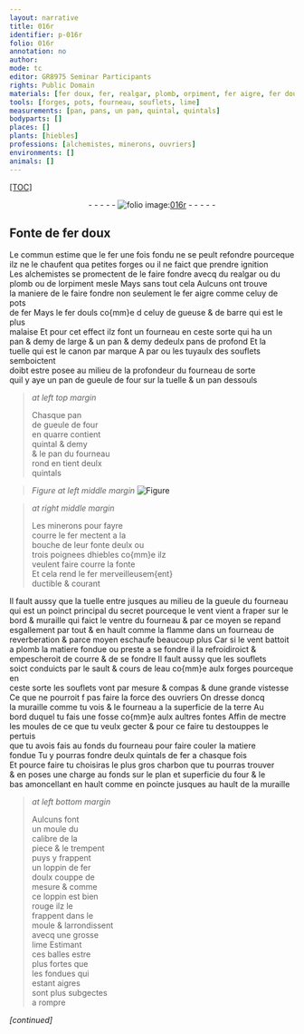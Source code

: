 ```yaml
---
layout: narrative
title: 016r
identifier: p-016r
folio: 016r
annotation: no
author:
mode: tc
editor: GR8975 Seminar Participants
rights: Public Domain
materials: [fer doux, fer, realgar, plomb, orpiment, fer aigre, fer douls, gueuse, barre, tuyaulx des souflets, hiebles, fonte, cours de leau, souflets, charbon, fer doulx, aigre]
tools: [forges, pots, fourneau, souflets, lime]
measurements: [pan, pans, un pan, quintal, quintals]
bodyparts: []
places: []
plants: [hiebles]
professions: [alchemistes, minerons, ouvriers]
environments: []
animals: []
---
```


<p><a href="{{ site.baseurl }}/diplomatic/">[TOC]</a></p><div class="folio" align="center">- - - - - <a href="http://gallica.bnf.fr/ark:/12148/btv1b10500001g/f37.image" target="_blank"><img src="https://cu-mkp.github.io/2017-workshop-edition/assets/photo-icon.png" alt="folio image: " style="display:inline-block; margin-bottom:-3px;"/>016r</a> - - - - - </div>  
  

## Fonte de <span class="m">fer doux</span>

 
Le commun estime que le <span class="m">fer</span> une fois fondu ne se peult refondre pourceque<br/> ilz ne le chaufent qua petites <span class="tl">forges</span> ou il ne faict que prendre ignition<br/> Les <span class="pro">alchemistes</span> se promectent de le faire fondre avecq du <span class="m">realgar</span> ou du<br/> <span class="m">plomb</span> ou de l<span class="m">orpiment</span> mesle Mays sans tout cela Aulcuns ont trouve<br/> la maniere de <span class="del">le</span> faire fondre non seulement le <span class="m">fer aigre</span> comme celuy de <span class="tl">pots</span><br/> de <span class="m">fer</span> Mays le <span class="m">fer douls</span> co{mm}e <span class="del">d</span> celuy de <span class="m">gueuse</span> & de <span class="m">barre</span> qui est le plus<br/> malaise Et pour cet effect ilz font un <span class="tl">fourneau</span> en ceste sorte qui ha un<br/> <span class="ms">pan</span> & demy de large & <span class="del">un <span class="ms">pan</span> & demy de</span>deulx <span class="ms">pans</span> de profond Et la<br/> tuelle qui est le canon <span class="del">par</span> marque A par ou les <span class="m">tuyaulx des souflets</span> semboictent<br/> doibt estre posee au milieu de la profondeur du <span class="tl">fourneau</span> de sorte<br/> quil y aye <span class="ms">un pan</span> de gueule de four sur la tuelle & un <span class="ms">pan</span> dessouls
 
> *at left top margin*
> 
> 
>   Chasque <span class="ms">pan</span><br/> de gueule de four<br/> en quarre contient<br/> <span class="ms">quintal</span> & demy<br/> & le <span class="ms">pan</span> du <span class="tl">fourneau</span><br/> rond en tient deulx<br/> <span class="ms">quintals</span>
 
> *Figure*
> *at left middle margin*
> <a href="https://drive.google.com/open?id=0B9-oNrvWdlO5aUw0eThJNEVTelk" target="_blank"><img src="https://cu-mkp.github.io/GR8975-edition/assets/photo-icon.png" alt="Figure" style="display:inline-block; margin-bottom:-3px;"/></a>
 
> *at right middle margin*
> 
> 
>   Les <span class="pro">minerons</span> pour fayre<br/> courre le <span class="m">fer</span> mectent a la<br/> bouche de leur fonte deulx ou<br/> trois poignees d<span class="m"><span class="pa">hiebles</span></span> co{mm}e ilz<br/> veulent faire courre la <span class="m">fonte</span><br/> Et cela rend le <span class="m">fer</span> merveilleusem{ent}<br/> ductible & courant
 
Il fault aussy que la tuelle entre jusques au milieu de la gueule du <span class="tl">fourneau</span><br/> qui est un poinct principal du secret pourceque le vent vient a fraper sur le<br/> bord & muraille qui faict le ventre du <span class="tl">fourneau</span> & par ce moyen se repand<br/> esgallement par tout & en hault comme la flamme dans un <span class="tl">fourneau</span> de<br/> reverberation & parce moyen eschaufe beaucoup plus Car si le vent battoit<br/> a plomb la matiere fondue ou preste a se fondre il la refroidiroict &<br/> empescheroit de courre & de se fondre Il fault aussy que les <span class="tl">souflets</span><br/> soict conduicts par le sault & <span class="m">cours de leau</span> co{mm}e aulx <span class="tl">forges</span> pourceque en<br/> ceste sorte les <span class="m">souflets</span> vont par mesure & compas & dune grande vistesse<br/> Ce que ne pourroit <span class="del">f</span> pas faire la force des <span class="pro">ouvriers</span> On dresse doncq<br/> la muraille comme tu vois & le <span class="tl">fourneau</span> a la superficie de la terre Au<br/> bord duquel tu fais une fosse co{mm}e aulx aultres fontes Affin de mectre<br/> les moules de ce que tu veulx gecter & pour ce faire tu destouppes le pertuis<br/> que tu avois fais au fonds du <span class="tl">fourneau</span> pour faire couler la matiere<br/> fondue Tu y pourras fondre deulx <span class="ms">quintals</span> de <span class="m">fer</span> a chasque fois<br/> Et pource faire tu choisiras le plus gros <span class="m">charbon</span> que tu pourras trouver<br/> & en poses une charge au fonds sur le plan et superficie du four & le<br/> bas amoncellant en hault <span class="del">comme</span> en poincte jusques au hault de la muraille
 
> *at left bottom margin*
> 
> 
>   Aulcuns font<br/> un moule du<br/> calibre de la<br/> piece & le trempent<br/> puys y frappent<br/> un loppin de <span class="m">fer<br/> doulx</span> couppe de<br/> mesure & comme<br/> ce loppin est bien<br/> rouge ilz le<br/> frappent dans le<br/> moule & larrondissent<br/> avecq une grosse<br/> <span class="tl">lime</span> Estimant<br/> ces balles estre<br/> plus fortes que<br/> les fondues qui<br/> estant <span class="m">aigre</span>s<br/> sont plus subgectes<br/> a rompre
 
*[continued]*
 
